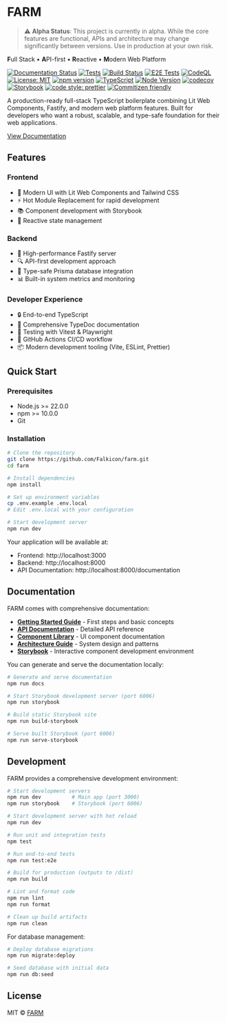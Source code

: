 # FARM

> ⚠️ **Alpha Status**: This project is currently in alpha. While the core features are functional, APIs and architecture may change significantly between versions. Use in production at your own risk.

**F**ull Stack • **A**PI-first • **R**eactive • **M**odern Web Platform

[![Documentation Status](https://github.com/Falkicon/farm/actions/workflows/docs.yml/badge.svg)](https://github.com/Falkicon/farm/actions/workflows/docs.yml)
[![Tests](https://github.com/Falkicon/farm/actions/workflows/test.yml/badge.svg)](https://github.com/Falkicon/farm/actions/workflows/test.yml)
[![Build Status](https://github.com/Falkicon/farm/actions/workflows/build.yml/badge.svg)](https://github.com/Falkicon/farm/actions/workflows/build.yml)
[![E2E Tests](https://github.com/Falkicon/farm/actions/workflows/e2e.yml/badge.svg)](https://github.com/Falkicon/farm/actions/workflows/e2e.yml)
[![CodeQL](https://github.com/Falkicon/farm/actions/workflows/codeql.yml/badge.svg)](https://github.com/Falkicon/farm/actions/workflows/codeql.yml)
[![License: MIT](https://img.shields.io/badge/License-MIT-yellow.svg)](https://opensource.org/licenses/MIT)
[![npm version](https://badge.fury.io/js/farm.svg)](https://badge.fury.io/js/farm)
[![TypeScript](https://img.shields.io/badge/TypeScript-5.7-blue.svg)](https://www.typescriptlang.org/)
[![Node Version](https://img.shields.io/badge/node-%3E%3D22.0.0-brightgreen.svg)](https://nodejs.org/)
[![codecov](https://codecov.io/gh/Falkicon/farm/branch/main/graph/badge.svg)](https://codecov.io/gh/Falkicon/farm)
[![Storybook](https://img.shields.io/badge/Storybook-FF4785?logo=storybook&logoColor=white)](https://falkicon.github.io/farm/storybook)
[![code style: prettier](https://img.shields.io/badge/code_style-prettier-ff69b4.svg)](https://github.com/prettier/prettier)
[![Commitizen friendly](https://img.shields.io/badge/commitizen-friendly-brightgreen.svg)](http://commitizen.github.io/cz-cli/)

A production-ready full-stack TypeScript boilerplate combining Lit Web Components, Fastify, and modern web platform features. Built for developers who want a robust, scalable, and type-safe foundation for their web applications.

[View Documentation](https://falkicon.github.io/farm/)

## Features

### Frontend
- 🎨 Modern UI with Lit Web Components and Tailwind CSS
- ⚡ Hot Module Replacement for rapid development
- 📚 Component development with Storybook
- 🔄 Reactive state management

### Backend
- 🚀 High-performance Fastify server
- 🔍 API-first development approach
- 💾 Type-safe Prisma database integration
- 📊 Built-in system metrics and monitoring

### Developer Experience
- 🔒 End-to-end TypeScript
- 📝 Comprehensive TypeDoc documentation
- 🧪 Testing with Vitest & Playwright
- 🔄 GitHub Actions CI/CD workflow
- 📦 Modern development tooling (Vite, ESLint, Prettier)

## Quick Start

### Prerequisites
- Node.js >= 22.0.0
- npm >= 10.0.0
- Git

### Installation

```bash
# Clone the repository
git clone https://github.com/Falkicon/farm.git
cd farm

# Install dependencies
npm install

# Set up environment variables
cp .env.example .env.local
# Edit .env.local with your configuration

# Start development server
npm run dev
```

Your application will be available at:
- Frontend: http://localhost:3000
- Backend: http://localhost:8000
- API Documentation: http://localhost:8000/documentation

## Documentation

FARM comes with comprehensive documentation:

- **[Getting Started Guide](https://falkicon.github.io/farm/)** - First steps and basic concepts
- **[API Documentation](https://falkicon.github.io/farm/modules.html)** - Detailed API reference
- **[Component Library](https://falkicon.github.io/farm/modules.html)** - UI component documentation
- **[Architecture Guide](https://falkicon.github.io/farm/modules.html)** - System design and patterns
- **[Storybook](http://localhost:6006)** - Interactive component development environment

You can generate and serve the documentation locally:

```bash
# Generate and serve documentation
npm run docs

# Start Storybook development server (port 6006)
npm run storybook

# Build static Storybook site
npm run build-storybook

# Serve built Storybook (port 6006)
npm run serve-storybook
```

## Development

FARM provides a comprehensive development environment:

```bash
# Start development servers
npm run dev          # Main app (port 3000)
npm run storybook    # Storybook (port 6006)

# Start development server with hot reload
npm run dev

# Run unit and integration tests
npm test

# Run end-to-end tests
npm run test:e2e

# Build for production (outputs to /dist)
npm run build

# Lint and format code
npm run lint
npm run format

# Clean up build artifacts
npm run clean
```

For database management:
```bash
# Deploy database migrations
npm run migrate:deploy

# Seed database with initial data
npm run db:seed
```

## License

MIT © [FARM](LICENSE)
